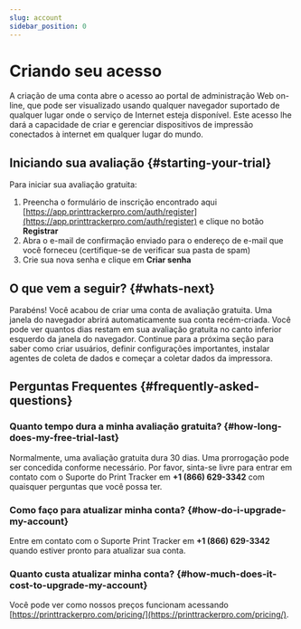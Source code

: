 ```yaml
---
slug: account
sidebar_position: 0
---
```


# Criando seu acesso

A criação de uma conta abre o acesso ao portal de administração Web on-line, que pode ser visualizado usando qualquer navegador suportado de qualquer lugar onde o serviço de Internet esteja disponível. Este acesso lhe dará a capacidade de criar e gerenciar dispositivos de impressão conectados à internet em qualquer lugar do mundo.

## Iniciando sua avaliação {#starting-your-trial}

Para iniciar sua avaliação gratuita:

1. Preencha o formulário de inscrição encontrado aqui [https://app.printtrackerpro.com/auth/register](https://app.printtrackerpro.com/auth/register) e clique no botão **Registrar**
2. Abra o e-mail de confirmação enviado para o endereço de e-mail que você forneceu (certifique-se de verificar sua pasta de spam)
3. Crie sua nova senha e clique em **Criar senha**

<!-- ![Registration form](https://www.cdn.printtrackerpro.com/images/documentation/registration-form.png) -->

## O que vem a seguir? {#whats-next}

Parabéns! Você acabou de criar uma conta de avaliação gratuita. Uma janela do navegador abrirá automaticamente sua conta recém-criada. Você pode ver quantos dias restam em sua avaliação gratuita no canto inferior esquerdo da janela do navegador. Continue para a próxima seção para saber como criar usuários, definir configurações importantes, instalar agentes de coleta de dados e começar a coletar dados da impressora.

## Perguntas Frequentes {#frequently-asked-questions}

### Quanto tempo dura a minha avaliação gratuita? {#how-long-does-my-free-trial-last}

Normalmente, uma avaliação gratuita dura 30 dias. Uma prorrogação pode ser concedida conforme necessário. Por favor, sinta-se livre para entrar em contato com o Suporte do Print Tracker em **+1 (866) 629-3342** com quaisquer perguntas que você possa ter.

### Como faço para atualizar minha conta? {#how-do-i-upgrade-my-account}

Entre em contato com o Suporte Print Tracker em **+1 (866) 629-3342** quando estiver pronto para atualizar sua conta.

### Quanto custa atualizar minha conta? {#how-much-does-it-cost-to-upgrade-my-account}

Você pode ver como nossos preços funcionam acessando [https://printtrackerpro.com/pricing/](https://printtrackerpro.com/pricing/).
